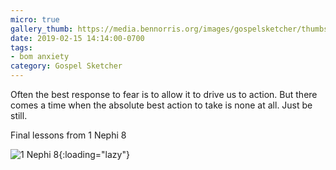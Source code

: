 ```yaml
---
micro: true
gallery_thumb: https://media.bennorris.org/images/gospelsketcher/thumbs/1-nephi-8-03.jpg
date: 2019-02-15 14:14:00-0700
tags:
- bom anxiety
category: Gospel Sketcher
---
```


Often the best response to fear is to allow it to drive us to action. But there comes a time when the absolute best action to take is none at all. Just be still.

Final lessons from 1 Nephi 8

![1 Nephi 8](https://media.bennorris.org/images/gospelsketcher/bom-anxiety-study/1-nephi-8-03.jpg){:loading="lazy"}